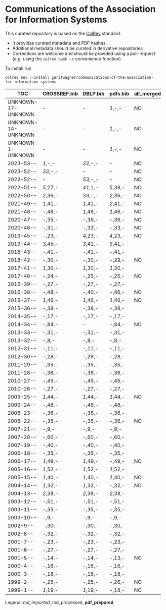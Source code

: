 # Communications of the Association for Information Systems

This curated repository is based on the [ColRev](https://github.com/geritwagner/colrev_core) standard.

- It provides curated metadata and PDF hashes.
- Additional metadata should be curated in derivative repositories
- Corrections are welcome and should be provided using a pull-request (e.g. using the `colrev push -r` convenience function)

To install run

```
colrev env --install geritwagner/communications-of-the-association-for-information-systems
```

<!-- TABLE_SUMMARY -->

|TOC           |CROSSREF.bib    |DBLP.bib        |pdfs.bib        |all_merged      |
|--------------|----------------|----------------|----------------|----------------|
|UNKNOWN-17-UNKNOWN|               -|               -|         *1*,-,-|              NO|
|UNKNOWN-14-UNKNOWN|               -|               -|         *1*,-,-|              NO|
|UNKNOWN-1-UNKNOWN|               -|               -|         *1*,-,-|              NO|
|2023-53--     |         *1*,-,-|        *22*,-,-|               -|              NO|
|2023-52--     |        *33*,-,-|               -|               -|              NO|
|2022-52--     |               -|        *53*,-,-|               -|              NO|
|2022-51--     |        *5*,27,-|        *41*,1,-|        *5*,38,-|              NO|
|2022-50--     |        *2*,36,-|        *33*,-,-|        *2*,36,-|              NO|
|2021-49--     |        *1*,41,-|        *1*,41,-|        *2*,41,-|              NO|
|2021-48--     |          -,46,-|        *1*,46,-|        *1*,46,-|              NO|
|2020-47--     |          -,35,-|          -,36,-|          -,36,-|              NO|
|2020-46--     |          -,31,-|          -,33,-|          -,33,-|              NO|
|2019-45--     |          -,23,-|        *4*,23,-|        *4*,23,-|              NO|
|2019-44--     |        *3*,45,-|        *3*,41,-|        *3*,41,-|                |
|2018-43--     |          -,41,-|          -,41,-|          -,41,-|                |
|2018-42--     |          -,30,-|          -,30,-|          -,29,-|              NO|
|2017-41--     |        *1*,30,-|        *1*,30,-|        *1*,30,-|                |
|2017-40--     |          -,24,-|          -,25,-|          -,25,-|              NO|
|2016-39--     |          -,27,-|          -,27,-|          -,27,-|                |
|2016-38--     |          -,48,-|          -,40,-|          -,46,-|              NO|
|2015-37--     |        *1*,46,-|        *1*,46,-|        *1*,46,-|              NO|
|2015-36--     |          -,38,-|          -,38,-|          -,38,-|                |
|2014-35--     |          -,17,-|          -,17,-|          -,17,-|                |
|2014-34--     |          -,84,-|               -|          -,84,-|              NO|
|2013-33--     |          -,31,-|          -,31,-|          -,31,-|                |
|2013-32--     |           -,8,-|           -,8,-|           -,8,-|                |
|2012-31--     |          -,11,-|          -,11,-|          -,11,-|                |
|2012-30--     |          -,28,-|          -,28,-|          -,28,-|                |
|2011-29--     |          -,35,-|          -,35,-|          -,35,-|                |
|2011-28--     |          -,36,-|          -,36,-|          -,36,-|                |
|2010-27--     |          -,45,-|          -,45,-|          -,45,-|                |
|2010-26--     |          -,27,-|          -,27,-|          -,27,-|                |
|2009-25--     |        *1*,44,-|        *1*,44,-|        *1*,44,-|              NO|
|2009-24--     |          -,48,-|          -,48,-|          -,48,-|                |
|2008-23--     |          -,36,-|          -,36,-|          -,36,-|                |
|2008-22--     |          -,35,-|          -,35,-|          -,36,-|              NO|
|2007-21--     |           -,9,-|           -,9,-|           -,9,-|                |
|2007-20--     |          -,60,-|          -,60,-|          -,60,-|                |
|2007-19--     |          -,40,-|          -,40,-|          -,40,-|                |
|2006-18--     |          -,35,-|          -,35,-|          -,35,-|                |
|2006-17--     |        *1*,49,-|        *1*,49,-|          -,49,-|              NO|
|2005-16--     |        *1*,52,-|        *1*,52,-|        *1*,52,-|                |
|2005-15--     |        *1*,40,-|        *1*,40,-|        *1*,40,-|              NO|
|2004-14--     |        *1*,32,-|        *1*,32,-|          -,32,-|              NO|
|2004-13--     |        *2*,38,-|        *2*,38,-|        *2*,38,-|                |
|2003-12--     |          -,51,-|          -,51,-|          -,51,-|                |
|2003-11--     |          -,35,-|          -,35,-|          -,35,-|                |
|2003-10--     |           -,9,-|           -,9,-|           -,9,-|                |
|2002-9--      |          -,30,-|          -,30,-|          -,30,-|                |
|2002-8--      |          -,32,-|          -,32,-|          -,32,-|                |
|2001-7--      |          -,23,-|          -,23,-|          -,23,-|                |
|2001-6--      |          -,27,-|          -,27,-|          -,27,-|                |
|2001-5--      |          -,14,-|          -,14,-|          -,13,-|              NO|
|2000-4--      |          -,16,-|          -,16,-|          -,16,-|                |
|2000-3--      |          -,18,-|          -,18,-|          -,18,-|                |
|1999-2--      |          -,25,-|          -,25,-|          -,26,-|              NO|
|1999-1--      |        *1*,19,-|        *1*,19,-|          -,18,-|              NO|

Legend: *md_imported*, md_processed, **pdf_prepared**
